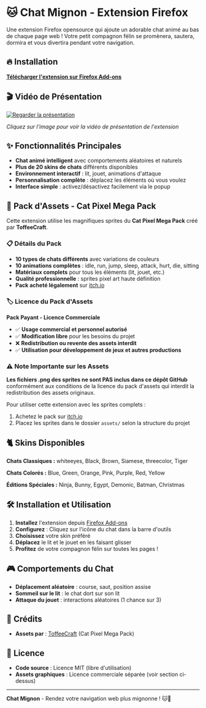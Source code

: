 # 🐱 Chat Mignon - Extension Firefox

Une extension Firefox opensource qui ajoute un adorable chat animé au bas de chaque page web ! Votre petit compagnon félin se promènera, sautera, dormira et vous divertira pendant votre navigation.

## 🔥 Installation

**[Télécharger l'extension sur Firefox Add-ons](https://addons.mozilla.org/en-US/firefox/addon/chat-mignon/)**

## 🎬 Vidéo de Présentation

[![Regarder la présentation](https://img.youtube.com/vi/213R7YDWRdQ/maxresdefault.jpg)](https://www.youtube.com/watch?v=213R7YDWRdQ)

*Cliquez sur l'image pour voir la vidéo de présentation de l'extension*

## ✨ Fonctionnalités Principales

- **Chat animé intelligent** avec comportements aléatoires et naturels
- **Plus de 20 skins de chats** différents disponibles
- **Environnement interactif** : lit, jouet, animations d'attaque
- **Personnalisation complète** : déplacez les éléments où vous voulez
- **Interface simple** : activez/désactivez facilement via le popup

## 🎨 Pack d'Assets - Cat Pixel Mega Pack

Cette extension utilise les magnifiques sprites du **Cat Pixel Mega Pack** créé par **ToffeeCraft**.

### 📋 Détails du Pack
- **10 types de chats différents** avec variations de couleurs
- **10 animations complètes** : idle, run, jump, sleep, attack, hurt, die, sitting
- **Matériaux complets** pour tous les éléments (lit, jouet, etc.)
- **Qualité professionnelle** : sprites pixel art haute définition
- **Pack acheté légalement** sur [itch.io](https://toffeecraft.itch.io/cat-pixel-mega-pack)

### 🏷️ Licence du Pack d'Assets

**Pack Payant - Licence Commerciale**

- ✅ **Usage commercial et personnel autorisé**
- ✅ **Modification libre** pour les besoins du projet
- ❌ **Redistribution ou revente des assets interdit**
- ✅ **Utilisation pour développement de jeux et autres productions**

### ⚠️ Note Importante sur les Assets

**Les fichiers .png des sprites ne sont PAS inclus dans ce dépôt GitHub** conformément aux conditions de la licence du pack d'assets qui interdit la redistribution des assets originaux.

Pour utiliser cette extension avec les sprites complets :
1. Achetez le pack sur [itch.io](https://toffeecraft.itch.io/cat-pixel-mega-pack)
2. Placez les sprites dans le dossier `assets/` selon la structure du projet

## 🐈 Skins Disponibles

**Chats Classiques :** whiteeyes, Black, Brown, Siamese, threecolor, Tiger

**Chats Colorés :** Blue, Green, Orange, Pink, Purple, Red, Yellow

**Éditions Spéciales :** Ninja, Bunny, Egypt, Demonic, Batman, Christmas

## 🛠️ Installation et Utilisation

1. **Installez** l'extension depuis [Firefox Add-ons](https://addons.mozilla.org/en-US/firefox/addon/chat-mignon/)
2. **Configurez** : Cliquez sur l'icône du chat dans la barre d'outils
3. **Choisissez** votre skin préféré
4. **Déplacez** le lit et le jouet en les faisant glisser
5. **Profitez** de votre compagnon félin sur toutes les pages !

## 🎮 Comportements du Chat

- **Déplacement aléatoire** : course, saut, position assise
- **Sommeil sur le lit** : le chat dort sur son lit
- **Attaque du jouet** : interactions aléatoires (1 chance sur 3)

## 👤 Crédits

- **Assets par** : [ToffeeCraft](https://toffeecraft.itch.io/) (Cat Pixel Mega Pack)

## 📄 Licence

- **Code source** : Licence MIT (libre d'utilisation)
- **Assets graphiques** : Licence commerciale séparée (voir section ci-dessus)

---

**Chat Mignon** - Rendez votre navigation web plus mignonne ! 🐱💝 